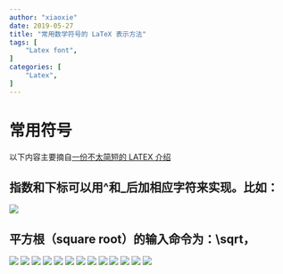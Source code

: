 ```yaml
---
author: "xiaoxie"
date: 2019-05-27
title: "常用数学符号的 LaTeX 表示方法"
tags: [
    "Latex font",
]
categories: [
    "Latex",
]
---
```



# 常用符号

  以下内容主要摘自[一份不太简短的 LATEX 介绍](http://www.mohu.org/info/lshort-cn.pdf)
## 指数和下标可以用^和_后加相应字符来实现。比如：
  ![](/image/foot.gif)
## 平方根（square root）的输入命令为：\sqrt，
  ![](/image/sqrt.GIF)
  ![](/image/overline.GIF)
  ![](/image/brace.GIF)
  ![](/image/vec.GIF)
  ![](/image/frac.GIF)
  ![](/image/int.GIF)
  ![](/image/1.GIF)
  ![](/image/2.GIF)
  ![](/image/3.GIF)
  ![](/image/4.GIF)
  ![](/image/5.GIF)
  ![](/image/6.GIF)
  ![](/image/7.GIF)
